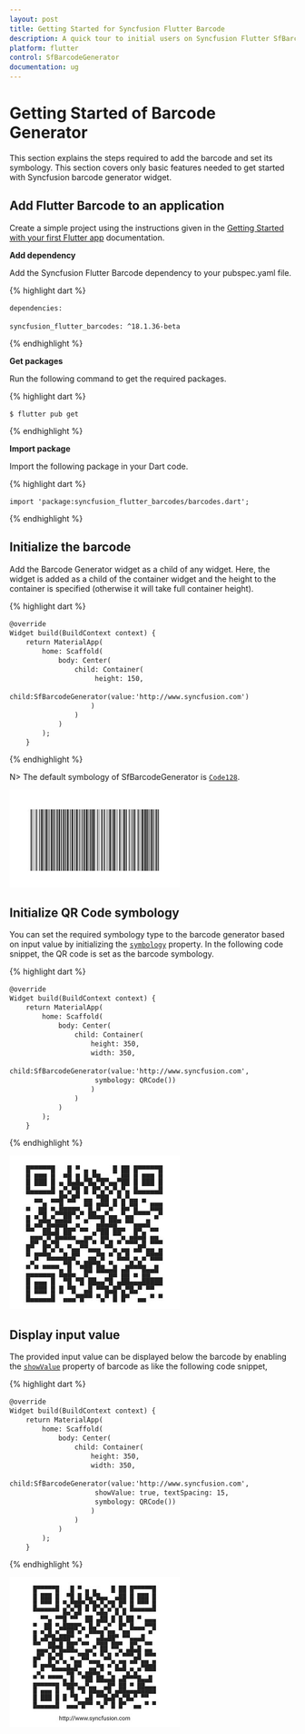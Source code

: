 ```yaml
---
layout: post
title: Getting Started for Syncfusion Flutter Barcode
description: A quick tour to initial users on Syncfusion Flutter SfBarcodeGenerator. It provide overview on the symbology types and displaying the text option.
platform: flutter
control: SfBarcodeGenerator
documentation: ug
---
```


# Getting Started of Barcode Generator 

This section explains the steps required to add the barcode and set its symbology. This section covers only basic features needed to get started with Syncfusion barcode generator widget. 


## Add Flutter Barcode to an application

Create a simple project using the instructions given in the [Getting Started with your first Flutter app](https://flutter.dev/docs/get-started/test-drive?tab=vscode#create-app) documentation.

**Add dependency**

Add the Syncfusion Flutter Barcode dependency to your pubspec.yaml file.

{% highlight dart %} 

    dependencies:

    syncfusion_flutter_barcodes: ^18.1.36-beta

{% endhighlight %}

**Get packages**

Run the following command to get the required packages.

{% highlight dart %} 

    $ flutter pub get

{% endhighlight %}

**Import package**

Import the following package in your Dart code.

{% highlight dart %} 

    import 'package:syncfusion_flutter_barcodes/barcodes.dart';

{% endhighlight %}

## Initialize the barcode

Add the Barcode Generator widget as a child of any widget. Here, the widget is added as a child of the container widget and the height to the container is specified (otherwise it will take full container height).

{% highlight dart %} 

    @override
    Widget build(BuildContext context) {
        return MaterialApp(
            home: Scaffold(
                body: Center(
                    child: Container(
                         height: 150,
                        child:SfBarcodeGenerator(value:'http://www.syncfusion.com')
                        )
                    )
                )      
            );
        }

{% endhighlight %}

N> The default symbology of SfBarcodeGenerator is [`Code128`](https://pub.dev/documentation/syncfusion_flutter_barcodes/latest/barcodes/Code128-class.html).

![Initialize barcode generator](images/getting-started/getting_started1.jpg)

## Initialize QR Code symbology

You can set the required symbology type to the barcode generator based on input value by initializing the [`symbology`](https://pub.dev/documentation/syncfusion_flutter_barcodes/latest/barcodes/Symbology-class.html) property. In the following code snippet, the QR code is set as the barcode symbology.

{% highlight dart %} 

    @override
    Widget build(BuildContext context) {
        return MaterialApp(
            home: Scaffold(
                body: Center(
                    child: Container(
                        height: 350,
                        width: 350,
                        child:SfBarcodeGenerator(value:'http://www.syncfusion.com',
                         symbology: QRCode())
                        )
                    )
                )      
            );
        }

{% endhighlight %}

![symbology to barcode](images/getting-started/getting_started2.jpg)

## Display input value

The provided input value can be displayed below the barcode by enabling the [`showValue`](https://pub.dev/documentation/syncfusion_flutter_barcodes/latest/barcodes/SfBarcodeGenerator/showValue.html) property of barcode as like the following code snippet,

{% highlight dart %} 

    @override
    Widget build(BuildContext context) {
        return MaterialApp(
            home: Scaffold(
                body: Center(
                    child: Container(
                        height: 350,
                        width: 350,
                        child:SfBarcodeGenerator(value:'http://www.syncfusion.com',
                         showValue: true, textSpacing: 15,
                         symbology: QRCode())
                        )
                    )
                )      
            );
        }

{% endhighlight %}

![Text to barcode](images/getting-started/getting_started3.jpg)

